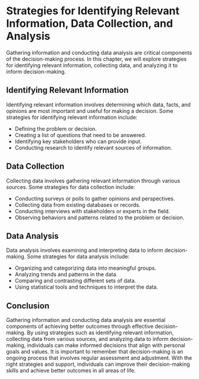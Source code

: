Strategies for Identifying Relevant Information, Data Collection, and Analysis
==================================================================================================================================

Gathering information and conducting data analysis are critical components of the decision-making process. In this chapter, we will explore strategies for identifying relevant information, collecting data, and analyzing it to inform decision-making.

Identifying Relevant Information
--------------------------------

Identifying relevant information involves determining which data, facts, and opinions are most important and useful for making a decision. Some strategies for identifying relevant information include:

* Defining the problem or decision.
* Creating a list of questions that need to be answered.
* Identifying key stakeholders who can provide input.
* Conducting research to identify relevant sources of information.

Data Collection
---------------

Collecting data involves gathering relevant information through various sources. Some strategies for data collection include:

* Conducting surveys or polls to gather opinions and perspectives.
* Collecting data from existing databases or records.
* Conducting interviews with stakeholders or experts in the field.
* Observing behaviors and patterns related to the problem or decision.

Data Analysis
-------------

Data analysis involves examining and interpreting data to inform decision-making. Some strategies for data analysis include:

* Organizing and categorizing data into meaningful groups.
* Analyzing trends and patterns in the data.
* Comparing and contrasting different sets of data.
* Using statistical tools and techniques to interpret the data.

Conclusion
----------

Gathering information and conducting data analysis are essential components of achieving better outcomes through effective decision-making. By using strategies such as identifying relevant information, collecting data from various sources, and analyzing data to inform decision-making, individuals can make informed decisions that align with personal goals and values. It is important to remember that decision-making is an ongoing process that involves regular assessment and adjustment. With the right strategies and support, individuals can improve their decision-making skills and achieve better outcomes in all areas of life.
